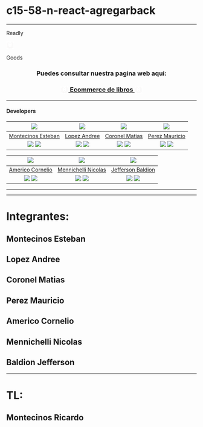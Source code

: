 # c15-58-n-react-agregarback
<hr/>
<p>Readly</p>
          <img
            align="center" width="20px"  height="20px" 
            src='./Front/readly-goods/src/assets/logo/logo.png'
            alt="logo"
          />
          <p >Goods</p>


<p></p>


<h3 align="center"  ><b>Puedes consultar nuestra pagina web aqui­:</b></h3>
<h3 align="center"><a href="https://c15-58-readlygoods.vercel.app/" target="_blank" rel="noopener noreferrer"> <img align="center" width="20px"  height="20px" src="./Front/readly-goods/src/assets/logo/logo.png"> Ecommerce de libros <img align="center" width="20px"  height="20px" src="./Front/readly-goods/src/assets/logo/logo.png"> </a></h3>

<hr>

<h4> Developers</h4>

| <img src="https://avatars.githubusercontent.com/u/81337401?v=4" width="50"> | <img src="https://avatars.githubusercontent.com/u/150639085?v=4" width="50"> | <img src="https://avatars.githubusercontent.com/u/97346804?s=400&u=ad8a7d6f8038ee3819bd0f28abb9ef5983eddda0&v=4" width="50"> | <img src="https://avatars.githubusercontent.com/u/129871413?v=4" width="50"> |
|:-:|:-:|:-:|:-:|
| [Montecinos Esteban](https://github.com/Esteban-Montecinos) | [Lopez Andree](https://github.com/andreSuarezl) | [Coronel Matias](https://github.com/MatiasCoronel1312) | [Perez Mauricio](https://github.com/mauperez9918) |
| <a href="https://github.com/Esteban-Montecinos"><img src="https://img.shields.io/badge/github-%23121011.svg?&style=for-the-badge&logo=github&logoColor=white"/></a> <a href="https://www.linkedin.com/in/esteban-montecinos/"><img src="https://img.shields.io/badge/linkedin%20-%230077B5.svg?&style=for-the-badge&logo=linkedin&logoColor=white"/></a> | <a href="https://github.com/andreSuarezl"><img src="https://img.shields.io/badge/github-%23121011.svg?&style=for-the-badge&logo=github&logoColor=white"/></a> <a href=""><img src="https://img.shields.io/badge/linkedin%20-%230077B5.svg?&style=for-the-badge&logo=linkedin&logoColor=white"/></a> | <a href="https://github.com/MatiasCoronel1312"><img src="https://img.shields.io/badge/github-%23121011.svg?&style=for-the-badge&logo=github&logoColor=white"/></a> <a href="https://www.linkedin.com/in/matias-coronel-77a8b822b/"><img src="https://img.shields.io/badge/linkedin%20-%230077B5.svg?&style=for-the-badge&logo=linkedin&logoColor=white"/></a> | <a href="https://github.com/mauperez9918"><img src="https://img.shields.io/badge/github-%23121011.svg?&style=for-the-badge&logo=github&logoColor=white"/></a> <a href="https://www.linkedin.com/in/mauricio-perez-885973258/"><img src="https://img.shields.io/badge/linkedin%20-%230077B5.svg?&style=for-the-badge&logo=linkedin&logoColor=white"/></a> |


| <img src="https://media.licdn.com/dms/image/D4E03AQH4va6woga-JA/profile-displayphoto-shrink_800_800/0/1701290698861?e=1708560000&v=beta&t=IOzFG8gzQUR8NwfZqhPSZ8-L3vjGWt93pj4OYWv0c0o" width="50"> | <img src="https://avatars.githubusercontent.com/u/74836386?v=4" width="50"> | <img src="https://avatars.githubusercontent.com/u/103533675?v=4" width="50"> | 
|:-:|:-:|:-:|
| [Americo Cornelio]() | [Mennichelli Nicolas](https://github.com/michiqueli) | [Jefferson Baldion](https://github.com/JeffersonBaldion) | 
| <a href=""><img src="https://img.shields.io/badge/github-%23121011.svg?&style=for-the-badge&logo=github&logoColor=white"/></a> <a href="https://www.linkedin.com/in/americo-cornelio-baltazar-1b115212a/"><img src="https://img.shields.io/badge/linkedin%20-%230077B5.svg?&style=for-the-badge&logo=linkedin&logoColor=white"/></a> | <a href="https://github.com/michiqueli"><img src="https://img.shields.io/badge/github-%23121011.svg?&style=for-the-badge&logo=github&logoColor=white"/></a> <a href="https://www.linkedin.com/in/nicol%C3%A1s-m-22585018b/"><img src="https://img.shields.io/badge/linkedin%20-%230077B5.svg?&style=for-the-badge&logo=linkedin&logoColor=white"/></a> | <a href="https://github.com/JeffersonBaldion"><img src="https://img.shields.io/badge/github-%23121011.svg?&style=for-the-badge&logo=github&logoColor=white"/></a> <a href="https://www.linkedin.com/in/jeffersonbaldion/"><img src="https://img.shields.io/badge/linkedin%20-%230077B5.svg?&style=for-the-badge&logo=linkedin&logoColor=white"/></a> |


<hr/>







---

# Integrantes:

## Montecinos Esteban

## Lopez Andree

## Coronel Matias

## Perez Mauricio

## Americo Cornelio

## Mennichelli Nicolas

## Baldion Jefferson

---

# TL:

## Montecinos Ricardo
